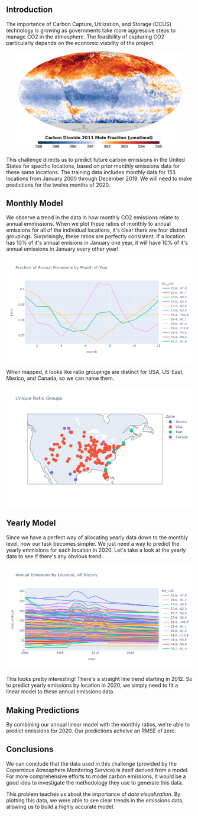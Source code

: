 ## Introduction

The importance of Carbon Capture, Utilization, and Storage (CCUS) technology is growing as governments take more aggressive steps to manage CO2 in the atmosphere. The feasibility of capturing CO2 particularly depends on the economic viability of the project. 

<p align="center"><img src="./images/co2_surface_conc_map.png" style="width:450px"/></p>

This challenge directs us to predict future carbon emissions in the United States for specific locations, based on prior monthly emissions data for these same locations. The training data includes monthly data for 153 locations from January 2000 through December 2019. We will need to make predictions for the twelve months of 2020.

## Monthly Model

We observe a trend in the data in how monthly CO2 emissions relate to annual emmissions. When we plot these ratios of monthly to annual emissions for all of the individual locations, it's clear there are four distinct groupings. Surprisingly, these ratios are perfectly consistent. If a location has 10% of it's annual emisions in January one year, it will have 10% of it's annual emissions in January every other year! 

<p align="center"><img src="./images/monthly_ratios.png" style="width:600px"/></p>

When mapped, it looks like ratio groupings are distinct for USA, US-East, Mexico, and Canada, so we can name them.

<p align="center"><img src="./images/map.png" style="width:600px"/></p>

## Yearly Model

Since we have a perfect way of allocating yearly data down to the monthly level, now our task becomes simpler. We just need a way to predict the yearly emmisions for each location in 2020. Let's take a look at the yearly data to see if there's any obvious trend.

<p align="center"><img src="./images/yearly.png" style="width:600px"/></p>

This looks pretty interesting! There's a straight line trend starting in 2012. So to predict yearly emissions by location in 2020, we simply need to fit a linear model to these annual emissions data.

## Making Predictions

By combining our annual linear model with the monthly ratios, we're able to predict emissions for 2020. Our predictions acheive an RMSE of zero. 

## Conclusions

We can conclude that the data used in this challenge (provided by the Copernicus Atmosphere Monitoring Service) is itself derived from a model. For more comprehensive efforts to model carbon emissions, it would be a good idea to investigate the methodology they use to generate this data.

This problem teaches us about the importance of *data visualization*. By plotting this data, we were able to see clear trends in the emissions data, allowing us to build a highly accurate model. 
